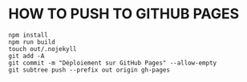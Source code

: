 # HOW TO PUSH TO GITHUB PAGES
```
npm install
npm run build
touch out/.nojekyll
git add -A
git commit -m "Déploiement sur GitHub Pages" --allow-empty
git subtree push --prefix out origin gh-pages
```
